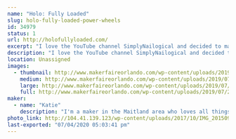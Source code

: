 ```yaml
---
name: "Holo: Fully Loaded"
slug: holo-fully-loaded-power-wheels
id: 34979
status: 1
url: http://holofullyloaded.com/
excerpt: "I love the YouTube channel SimplyNailogical and decided to make my power wheels holographic in honor of her. We built the car in 2017 and put together a website to show the process and updates. Be sure to check it out!"
description: "I love the YouTube channel SimplyNailogical and decided to make my power wheels holographic in honor of her. We built the car in 2017 and put together a website to show the process and updates. Be sure to check it out! You can click through a few of our photos here, or check out our website for even more pics and some updates as we improve the car."
location: Unassigned
images:
  - thumbnail: http://www.makerfaireorlando.com/wp-content/uploads/2019/07/20181109_005534.jpg
    medium: http://www.makerfaireorlando.com/wp-content/uploads/2019/07/20181109_005534.jpg
    large: http://www.makerfaireorlando.com/wp-content/uploads/2019/07/20181109_005534.jpg
    full: http://www.makerfaireorlando.com/wp-content/uploads/2019/07/20181109_005534.jpg
maker:
  - name: "Katie"
    description: "I'm a maker in the Maitland area who loves all things holographic. My hobbies are power racing, 3d printing, and binging Netflix while doing prototyping work for my business P3D Creations. "
photo_link: http://104.41.139.123/wp-content/uploads/2017/10/IMG_20150913_200114960-1-539x1024.jpg
last-exported: "07/04/2020 05:03:41 pm"
---
```

